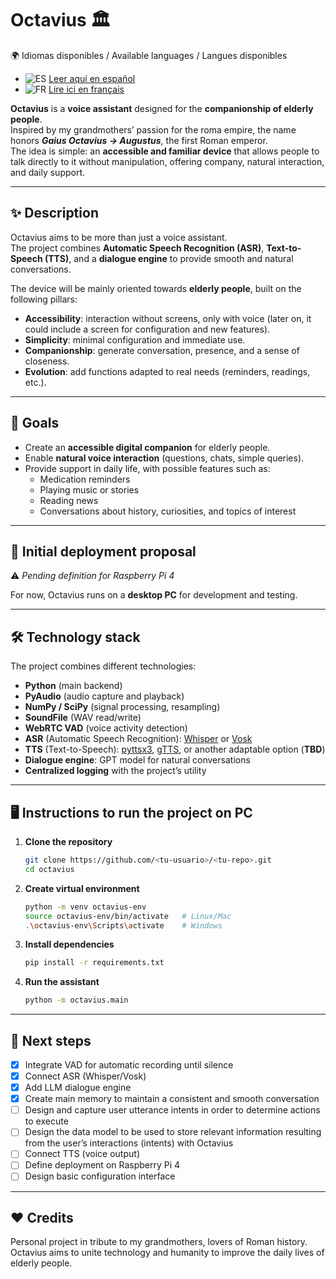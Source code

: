 # Octavius 🏛️
🌍 Idiomas disponibles / Available languages  / Langues disponibles

- ![ES](https://flagcdn.com/w20/es.png) [Leer aquí en español](README.md)
- ![FR](https://flagcdn.com/w20/fr.png) [Lire ici en français](README.fr.md)

**Octavius** is a **voice assistant** designed for the **companionship of elderly people**.  
Inspired by my grandmothers’ passion for the roma empire, the name honors ***Gaius Octavius → Augustus***, the first Roman emperor.  
The idea is simple: an **accessible and familiar device** that allows people to talk directly to it without manipulation, offering company, natural interaction, and daily support.

---

## ✨ Description

Octavius aims to be more than just a voice assistant.  
The project combines **Automatic Speech Recognition (ASR)**, **Text-to-Speech (TTS)**, and a **dialogue engine** to provide smooth and natural conversations.  

The device will be mainly oriented towards **elderly people**, built on the following pillars:

- **Accessibility**: interaction without screens, only with voice (later on, it could include a screen for configuration and new features).  
- **Simplicity**: minimal configuration and immediate use.  
- **Companionship**: generate conversation, presence, and a sense of closeness.  
- **Evolution**: add functions adapted to real needs (reminders, readings, etc.).

---

## 🎯 Goals

- Create an **accessible digital companion** for elderly people.  
- Enable **natural voice interaction** (questions, chats, simple queries).  
- Provide support in daily life, with possible features such as:  
  - Medication reminders  
  - Playing music or stories  
  - Reading news  
  - Conversations about history, curiosities, and topics of interest  

---

## 🚀 Initial deployment proposal

⚠️ *Pending definition for Raspberry Pi 4*  

For now, Octavius runs on a **desktop PC** for development and testing.

---

## 🛠️ Technology stack

The project combines different technologies:

- **Python** (main backend)  
- **PyAudio** (audio capture and playback)  
- **NumPy / SciPy** (signal processing, resampling)  
- **SoundFile** (WAV read/write)  
- **WebRTC VAD** (voice activity detection)  
- **ASR** (Automatic Speech Recognition): [Whisper](https://github.com/openai/whisper) or [Vosk](https://alphacephei.com/vosk/)  
- **TTS** (Text-to-Speech): [pyttsx3](https://pyttsx3.readthedocs.io/), [gTTS](https://pypi.org/project/gTTS/), or another adaptable option (**TBD**)  
- **Dialogue engine**: GPT model for natural conversations  
- **Centralized logging** with the project’s utility  

---

## 🖥️ Instructions to run the project on PC

1. **Clone the repository**
   ```bash
   git clone https://github.com/<tu-usuario>/<tu-repo>.git
   cd octavius
   ```
2. **Create virtual environment**
    ```bash
    python -m venv octavius-env
    source octavius-env/bin/activate   # Linux/Mac
    .\octavius-env\Scripts\activate    # Windows
    ```
3. **Install dependencies**
    ```bash
    pip install -r requirements.txt
    ```
4. **Run the assistant**
    ```bash
    python -m octavius.main
    ```
---

## 📌 Next steps

- [x] Integrate VAD for automatic recording until silence
- [x] Connect ASR (Whisper/Vosk)  
- [x] Add LLM dialogue engine
- [x] Create main memory to maintain a consistent and smooth conversation
- [ ] Design and capture user utterance intents in order to determine actions to execute
- [ ] Design the data model to be used to store relevant information resulting from the user’s interactions (intents) with Octavius
- [ ] Connect TTS (voice output)
- [ ] Define deployment on Raspberry Pi 4
- [ ] Design basic configuration interface

---

## ❤️ Credits

Personal project in tribute to my grandmothers, lovers of Roman history.
Octavius aims to unite technology and humanity to improve the daily lives of elderly people.
